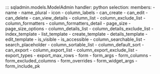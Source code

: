 ::: sqladmin.models.ModelAdmin
    handler: python
    selection:
      members:
        - name
        - name_plural
        - icon
        - column_labels
        - can_create
        - can_edit
        - can_delete
        - can_view_details
        - column_list
        - column_exclude_list
        - column_formatters
        - column_formatters_detail
        - page_size
        - page_size_options
        - column_details_list
        - column_details_exclude_list
        - index_template
        - list_template
        - create_template
        - details_template
        - edit_template
        - is_visible
        - is_accessible
        - column_searchable_list
        - search_placeholder
        - column_sortable_list
        - column_default_sort
        - can_export
        - column_export_list
        - column_export_exclude_list
        - export_types
        - export_max_rows
        - form
        - form_args
        - form_columns
        - form_excluded_columns
        - form_overrides
        - form_widget_args
        - form_include_pk
